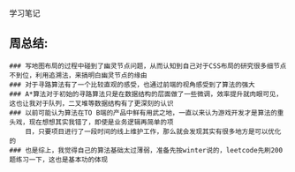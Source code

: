学习笔记
## 周总结:
    ### 写地图布局的过程中碰到了幽灵节点问题，从而认知到自己对于CSS布局的研究很多细节点不到位，利用追溯法，来搞明白幽灵节点的缘由
    ### 对于寻路算法有了一个比较直观的感受，也通过前端的视角感受到了算法的强大
    ### A*算法对于初始的寻路算法只是在数据结构的层面做了一些微调，效率提升就肉眼可见，这也让我对于队列，二叉堆等数据结构有了更深刻的认识
    ### 以前可能认为算法在TO B端的产品中鲜有用武之地，一直以来认为游戏开发才是算法的重头戏，现在想想其实我错了，即使是业务逻辑再简单的项
        目，只要项目进行了一段时间的线上维护工作，那么就会发现其实有很多地方是可以优化的
    ### 也是综上，我觉得自己的算法基础太过薄弱，准备先按winter说的，leetcode先刷200题练习一下，这也是基本功的体现